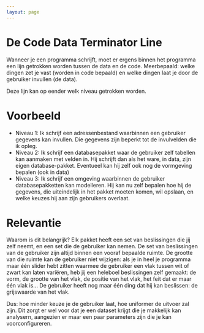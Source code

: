 ```yaml
---
layout: page
---
```

<h1>De Code Data Terminator Line</h1>

<p>Wanneer je een programma schrijft, moet er ergens binnen het programma een lijn getrokken worden tussen de data en de code. Meerbepaald: welke dingen zet je vast (worden in code bepaald) en welke dingen laat je door de gebruiker invullen (de data).</p>

<p>Deze lijn kan op eender welk niveau getrokken worden.</p>

<h1>Voorbeeld</h1>

<ul>
<li>Niveau 1: Ik schrijf een adressenbestand waarbinnen een gebruiker gegevens kan invullen. Die gegevens zijn beperkt tot de invulvelden die ik opleg.</li>
<li>Niveau 2: Ik schrijf een databasepakket waar de gebruiker zelf tabellen kan aanmaken met velden in. Hij schrijft dan als het ware, in data, zijn eigen database-pakket. Eventueel kan hij zelf ook nog de vormgeving bepalen (ook in data)</li>
<li>Niveau 3: Ik schrijf een omgeving waarbinnen de gebruiker databasepakketten kan modelleren. Hij kan nu zelf bepalen hoe hij de gegevens, die uiteindelijk in het pakket moeten komen, wil opslaan, en welke keuzes hij aan zijn gebruikers overlaat.</li>
</ul>

<h1>Relevantie</h1>

<p>Waarom is dit belangrijk? Elk pakket heeft een set van  beslissingen die jij zelf neemt, en een set die de gebruiker kan nemen. De set van beslissingen van de gebruiker zijn altijd binnen een vooraf bepaalde ruimte. De grootte van die ruimte kan de gebruiker niet wijzigen: als je in heel je programma maar één slider hebt zitten waarmee de gebruiker een vlak tussen wit of zwart kan laten variëren, heb jij een heleboel beslissingen zelf gemaakt: de vorm, de grootte van het vlak, de positie van het vlak, het feit dat er maar één vlak is... De gebruiker heeft nog maar één ding dat hij kan beslissen: de grijswaarde van het vlak.</p>

<p>Dus: hoe minder keuze je de gebruiker laat, hoe uniformer de uitvoer zal zijn. Dit zorgt er wel voor dat je een dataset krijgt die je makkelijk kan analysern, aangezien er maar een paar parameters zijn die je kan voorconfigureren.</p>
